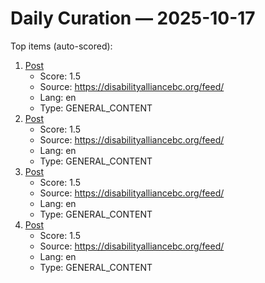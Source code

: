 # Daily Curation — 2025-10-17

Top items (auto-scored):

1. [Post]()  
   - Score: 1.5  
   - Source: https://disabilityalliancebc.org/feed/  
   - Lang: en  
   - Type: GENERAL_CONTENT  
2. [Post]()  
   - Score: 1.5  
   - Source: https://disabilityalliancebc.org/feed/  
   - Lang: en  
   - Type: GENERAL_CONTENT  
3. [Post]()  
   - Score: 1.5  
   - Source: https://disabilityalliancebc.org/feed/  
   - Lang: en  
   - Type: GENERAL_CONTENT  
4. [Post]()  
   - Score: 1.5  
   - Source: https://disabilityalliancebc.org/feed/  
   - Lang: en  
   - Type: GENERAL_CONTENT  